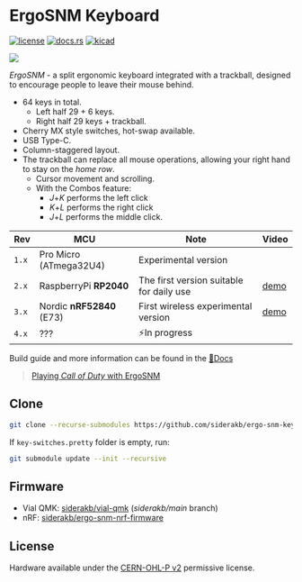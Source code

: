 # ErgoSNM Keyboard

[![license](https://img.shields.io/badge/License-CERN--OHL--P_v2-limegreen)](https://github.com/siderakb/ergo-snm-keyboard/blob/main/LICENSE-CERN-OHL-P)
[![docs.rs](https://img.shields.io/badge/Docs-latest-blue)](https://siderakb.ziteh.dev/docs/ergosnm/intro)
[![kicad](https://img.shields.io/badge/KiCad-v7-orange)](https://github.com/siderakb/ergo-snm-keyboard/tree/main/ErgoSNM_Keyboard)

![](https://imgur.com/hzSMu2A.jpg)

*ErgoSNM* \- a split ergonomic keyboard integrated with a trackball, designed to encourage people to leave their mouse behind.

- 64 keys in total.
    - Left half 29 + 6 keys.
    - Right half 29 keys + trackball.
- Cherry MX style switches, hot-swap available.
- USB Type-C.
- Column-staggered layout.
- The trackball can replace all mouse operations, allowing your right hand to stay on the *home row*.
    - Cursor movement and scrolling.
    - With the Combos feature:
        - *J*+*K* performs the left click
        - *K*+*L* performs the right click
        - *J*+*L* performs the middle click.

| Rev   | MCU                       | Note                                     | Video                                               |
| ----- | ------------------------- | ---------------------------------------- | --------------------------------------------------- |
| `1.x` | Pro Micro (ATmega32U4)    | Experimental version                     |                                                     |
| `2.x` | RaspberryPi **RP2040**    | The first version suitable for daily use | [demo](https://youtu.be/1BXKdrCFn6c)                |
| `3.x` | Nordic **nRF52840** (E73) | First wireless experimental version      | [demo](https://www.youtube.com/watch?v=TtJiaOGiEaQ) |
| `4.x` | ???                       | ⚡In progress                             |                                                     |

Build guide and more information can be found in the [📖Docs](https://siderakb.ziteh.dev/docs/ergosnm/intro)

> [Playing *Call of Duty* with ErgoSNM](https://youtu.be/b-AAzqrqtw4)

## Clone

```bash
git clone --recurse-submodules https://github.com/siderakb/ergo-snm-keyboard.git
```

If `key-switches.pretty` folder is empty, run:

```bash
git submodule update --init --recursive
```

## Firmware

- Vial QMK: [siderakb/vial-qmk](https://github.com/siderakb/vial-qmk/tree/siderakb/main/keyboards/siderakb/ergosnm) (*siderakb/main* branch)
- nRF: [siderakb/ergo-snm-nrf-firmware](https://github.com/siderakb/ergo-snm-nrf-firmware)

## License

Hardware available under the [CERN-OHL-P v2](/LICENSE) permissive license.
